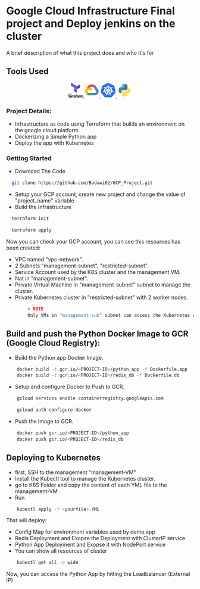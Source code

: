 
# Google Cloud Infrastructure Final project and Deploy jenkins on the cluster 

A brief description of what this project does and who it's for

## Tools Used

<p align="center">
<a href="https://www.terraform.io/" target="_blank" rel="noreferrer"> <img src="https://raw.githubusercontent.com/AbdEl-RahmanKhaled/AbdEl-RahmanKhaled/main/icons/terraform/terraform-original-wordmark.svg" alt="terraform" width="40" height="40"/> </a> <a href="https://cloud.google.com" target="_blank" rel="noreferrer"> <img src="https://raw.githubusercontent.com/AbdEl-RahmanKhaled/AbdEl-RahmanKhaled/main/icons/googlecloud/googlecloud-original.svg" alt="gcp" width="40" height="40"/> </a> <a href="https://kubernetes.io" target="_blank" rel="noreferrer"> <img src="https://raw.githubusercontent.com/AbdEl-RahmanKhaled/AbdEl-RahmanKhaled/main/icons/kubernetes/kubernetes-icon.svg" alt="kubernetes" width="40" height="40"/> </a> <a href="https://www.python.org" target="_blank" rel="noreferrer"> <img src="https://raw.githubusercontent.com/AbdEl-RahmanKhaled/AbdEl-RahmanKhaled/main/icons/python/python-original.svg" alt="python" width="40" height="40"/> </a>
</p>


### Project Details:

 - Infrastructure as code using Terraform that builds an environment on the google cloud platform
 - Dockerizing a Simple Python app
 - Deploy the app with Kubernetes 

### Getting Started

- Download The Code

```bash
  git clone https://github.com/Badawi02/GCP_Project.git
```
- Setup your GCP account, create new project and change the value of "project_name" variable
- Build the Infrastructure
```bash
  terraform init
```
```bash
  terraform apply
```
Now you can check your GCP account, you can see this resources has been created:
- VPC named "vpc-network".
- 2 Subnets "management-subnet", "restricted-subnet".
- Service Account used by the K8S cluster and the management VM.
- Nat in "management-subnet".
- Private Virtual Machine in "management-subnet" subnet to manage the cluster.
- Private Kubernetes cluster in "restricted-subnet" with 2 worker nodes.

```bash
        # NOTE
        Only VMs in "management-sub" subnet can access the Kubernetes cluster.
```

## Build and push the Python Docker Image to GCR (Google Cloud Registry):
- Build the Python app Docker Image.
```bash
    docker build -t gcr.io/<PROJECT-ID>/python_app -f Dockerfile.app
    docker build -t gcr.io/<PROJECT-ID>/redis_db -f Dockerfile.db
```
- Setup and configure Docker to Push to GCR.
```bash
    gcloud services enable containerregistry.googleapis.com
```  
```bash
    gcloud auth configure-docker 
``` 
- Push the Image to GCR.
```bash
    docker push gcr.io/<PROJECT-ID>/python_app
    docker push gcr.io/<PROJECT-ID>/redis_db
```

## Deploying to Kubernetes
- first, SSH to the management "management-VM"
- Install the Kubectl tool to manage the Kubernetes cluster.
- go to K8S Folder and copy the content of each YML file to the management-VM
- Run 
```bash
    kubectl apply -f <yourfile>.YML
```
That will deploy:
- Config Map for environment variables used by demo app
- Redis Deployment and Exopse the Deployment with ClusterIP service
- Python App Deployment and Exopse it with NodePort service
- You can show all resources of cluster
```bash
    kubectl get all -o wide
```
Now, you can access the Python App by hitting the Loadbalancer (External IP) 
